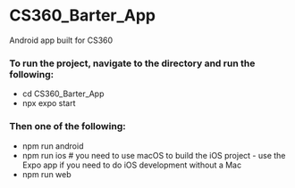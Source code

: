 # CS360_Barter_App

Android app built for CS360 

### To run the project, navigate to the directory and run the following:

- cd CS360_Barter_App
- npx expo start
  
### Then one of the following:
- npm run android
- npm run ios # you need to use macOS to build the iOS project - use the Expo app if you need to do iOS development without a Mac
- npm run web
